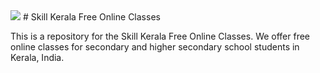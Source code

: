 <img src="https://github.com/pr2tik1/pr2tik1/blob/master/IMAGE-NAME">
# Skill Kerala Free Online Classes

This is a repository for the Skill Kerala Free Online Classes. We offer free online classes for secondary and higher secondary school students in Kerala, India.

<!--
**skillkerala/skillkerala** is a ✨ _special_ ✨ repository because its `README.md` (this file) appears on your GitHub profile.

Here are some ideas to get you started:

- 🔭 I’m currently working on ...
- 🌱 I’m currently learning ...
- 👯 I’m looking to collaborate on ...
- 🤔 I’m looking for help with ...
- 💬 Ask me about ...
- 📫 How to reach me: ...
- 😄 Pronouns: ...
- ⚡ Fun fact: ...
-->
